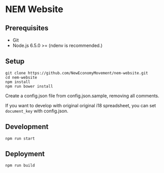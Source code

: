 # NEM Website

## Prerequisites

+ Git
+ Node.js 6.5.0 >= (ndenv is recommended.)

## Setup

```
git clone https://github.com/NewEconomyMovement/nem-website.git
cd nem-website
npm install
npm run bower install
```

Create a config.json file from config.json.sample, removing all comments.

If you want to develop with original original i18 spreadsheet, you can set `document_key` with config.json.

## Development

```
npm run start
```

## Deployment

```
npm run build
```

